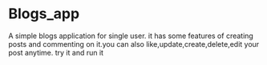 # Blogs_app
A simple blogs application for single user.
it has some features of creating posts and commenting on it.you can also like,update,create,delete,edit your post anytime.
try it and run it
